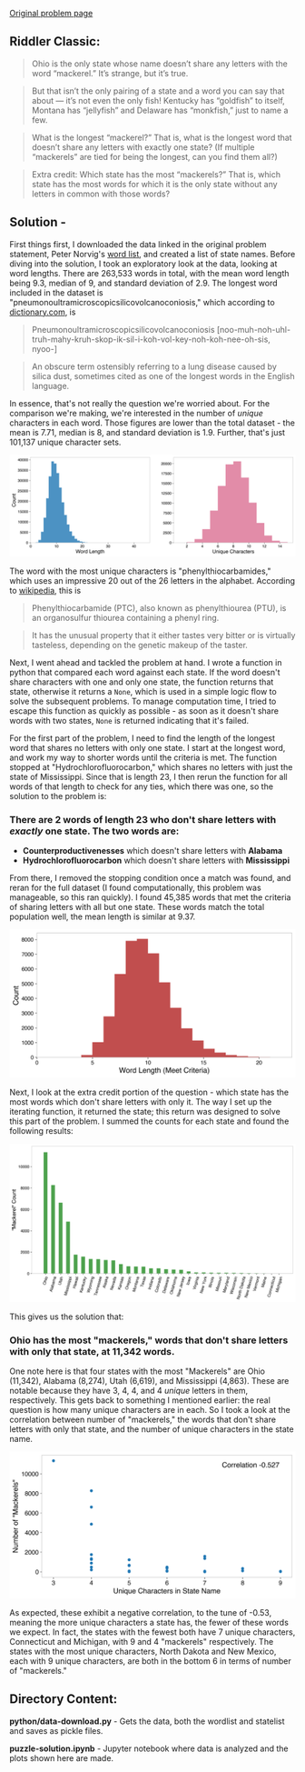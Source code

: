 [Original problem page](https://fivethirtyeight.com/features/somethings-fishy-in-the-state-of-the-riddler/)


## Riddler Classic:

> Ohio is the only state whose name doesn’t share any letters with the word “mackerel.” It’s strange, but it’s true.

> But that isn’t the only pairing of a state and a word you can say that about — it’s not even the only fish! Kentucky has “goldfish” to itself, Montana has “jellyfish” and Delaware has “monkfish,” just to name a few.

> What is the longest “mackerel?” That is, what is the longest word that doesn’t share any letters with exactly one state? (If multiple “mackerels” are tied for being the longest, can you find them all?)

> Extra credit: Which state has the most “mackerels?” That is, which state has the most words for which it is the only state without any letters in common with those words?

## __Solution__ -


First things first, I downloaded the data linked in the original problem statement, Peter Norvig's [word list](https://norvig.com/ngrams/word.list), and created a list of state names. Before diving into the solution, I took an exploratory look at the data, looking at word lengths. There are 263,533 words in total, with the mean word length being 9.3, median of 9, and standard deviation of 2.9. The longest word included in the dataset is "pneumonoultramicroscopicsilicovolcanoconiosis," which according to [dictionary.com](https://www.dictionary.com/browse/pneumonoultramicroscopicsilicovolcanoconiosis), is 

> Pneumonoultramicroscopicsilicovolcanoconiosis [noo-muh-noh-uhl-truh-mahy-kruh-skop-ik-sil-i-koh-vol-key-noh-koh-nee-oh-sis, nyoo-] 

>An obscure term ostensibly referring to a lung disease caused by silica dust, sometimes cited as one of the longest words in the English language.

 In essence, that's not really the question we're worried about. For the comparison we're making, we're interested in the number of _unique_ characters in each word. Those figures are lower than the total dataset - the mean is 7.71, median is 8, and standard deviation is 1.9. Further, that's just 101,137 unique character sets.

![](plots/count_distribution.png)

The word with the most unique characters is "phenylthiocarbamides," which uses an impressive 20 out of the 26 letters in the alphabet. According to [wikipedia](https://en.wikipedia.org/wiki/Phenylthiocarbamide), this is

> Phenylthiocarbamide (PTC), also known as phenylthiourea (PTU), is an organosulfur thiourea containing a phenyl ring.

> It has the unusual property that it either tastes very bitter or is virtually tasteless, depending on the genetic makeup of the taster. 

Next, I went ahead and tackled the problem at hand. I wrote a function in python that compared each word against each state. If the word doesn't share characters with one and only one state, the function returns that state, otherwise it returns a ```None```, which is used in a simple logic flow to solve the subsequent problems. To manage computation time, I tried to escape this function as quickly as possible - as soon as it doesn't share words with two states, ```None``` is returned indicating that it's failed. 

For the first part of the problem, I need to find the length of the longest word that shares no letters with only one state. I start at the longest word, and work my way to shorter words until the criteria is met. The function stopped at "Hydrochlorofluorocarbon," which shares no letters with just the state of Mississippi. Since that is length 23, I then rerun the function for all words of that length to check for any ties, which there was one, so the solution to the problem is:

### There are **2** words of length **23** who don't share letters with _exactly_ one state. The two words are:

- **Counterproductivenesses** which doesn't share letters with **Alabama**
- **Hydrochlorofluorocarbon** which doesn't share letters with **Mississippi**

From there, I removed the stopping condition once a match was found, and reran for the full dataset (I found computationally, this problem was manageable, so this ran quickly). I found 45,385 words that met the criteria of sharing letters with all but one state. These words match the total population well, the mean length is similar at 9.37.

![](plots/passing_distribution.png)

Next, I look at the extra credit portion of the question - which state has the most words which don't share letters with only it. The way I set up the iterating function, it returned the state; this return was designed to solve this part of the problem. I summed the counts for each state and found the following results:

![](plots/states_distribution.png)

This gives us the solution that:

### **Ohio** has the most "mackerels," words that don't share letters with only that state, at 11,342 words.

One note here is that four states with the most "Mackerels" are Ohio (11,342), Alabama (8,274), Utah (6,619), and Mississippi (4,863). These are notable because they have 3, 4, 4, and 4 _unique_ letters in them, respectively. This gets back to something I mentioned earlier: the real question is how many unique characters are in each. So I took a look at the correlation between number of "mackerels," the words that don't share letters with only that state, and the number of unique characters in the state name. 

![](plots/scatter_state.png)

As expected, these exhibit a negative correlation, to the tune of -0.53, meaning the more unique characters a state has, the fewer of these words we expect. In fact, the states with the fewest both have 7 unique characters, Connecticut and Michigan, with 9 and 4 "mackerels" respectively. The states with the most unique characters, North Dakota and New Mexico, each with 9 unique characters, are both in the bottom 6 in terms of number of "mackerels."


## Directory Content:

**python/data-download.py** - Gets the data, both the wordlist and statelist and saves as pickle files.

**puzzle-solution.ipynb** - Jupyter notebook where data is analyzed and the plots shown here are made.



